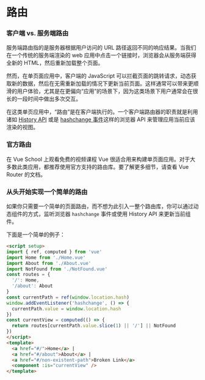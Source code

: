# 路由​

### 客户端 vs. 服务端路由​

服务端路由指的是服务器根据用户访问的 URL 路径返回不同的响应结果。当我们在一个传统的服务端渲染的 web 应用中点击一个链接时，浏览器会从服务端获得全新的 HTML，然后重新加载整个页面。

然而，在单页面应用中，客户端的 JavaScript 可以拦截页面的跳转请求，动态获取新的数据，然后在无需重新加载的情况下更新当前页面。这样通常可以带来更顺滑的用户体验，尤其是在更偏向“应用”的场景下，因为这类场景下用户通常会在很长的一段时间中做出多次交互。

在这类单页应用中，“路由”是在客户端执行的。一个客户端路由器的职责就是利用诸如 [History API](https://developer.mozilla.org/en-US/docs/Web/API/History) 或是 [hashchange 事件](https://developer.mozilla.org/en-US/docs/Web/API/Window/hashchange_event)这样的浏览器 API 来管理应用当前应该渲染的视图。

### 官方路由​

在 Vue School 上观看免费的视频课程
Vue 很适合用来构建单页面应用。对于大多数此类应用，都推荐使用官方支持的路由库。要了解更多细节，请查看 Vue Router 的文档。

### 从头开始实现一个简单的路由​

如果你只需要一个简单的页面路由，而不想为此引入一整个路由库，你可以通过动态组件的方式，监听浏览器 `hashchange` 事件或使用 History API 来更新当前组件。

下面是一个简单的例子：

```html
<script setup>
import { ref, computed } from 'vue'
import Home from './Home.vue'
import About from './About.vue'
import NotFound from './NotFound.vue'
const routes = {
  '/': Home,
  '/about': About
}
const currentPath = ref(window.location.hash)
window.addEventListener('hashchange', () => {
  currentPath.value = window.location.hash
})
const currentView = computed(() => {
  return routes[currentPath.value.slice(1) || '/'] || NotFound
})
</script>
<template>
  <a href="#/">Home</a> |
  <a href="#/about">About</a> |
  <a href="#/non-existent-path">Broken Link</a>
  <component :is="currentView" />
</template>
```
